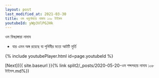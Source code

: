 ```yaml
---
layout: post
last_modified_at: 2021-03-30
title: ওম ধনুর্বেদায়ে নামায ১০৮ টাইমস
youtubeId: yWp3VlPGJHk
---
```

 
 
 ওম বিষণ্ণঙ্গায়া নামায  
 
 -  যার এমন অঙ্গ রয়েছে যা পৃথিবীর মতো আটটি মুর্তি 
 
  
 
  
 
 
 
 
 
 


{% include youtubePlayer.html id=page.youtubeId %}
 
[Next]({{ site.baseurl }}{% link  split2/_posts/2020-05-20-ওম শব্দসহায় নামায ১০৮ টাইমস.md%})
 
